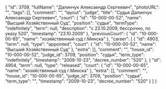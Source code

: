 {
    "id": 3709,
    "fullName": "Далинчук Алексаендр Сергеевич",
    "photoURL": "",
    "tags": [],
    "comment": "",
    "layout": "judge",
    "title": "Судья Далинчук Алексаендр Сергеевич",
    "court": {
        "id": "10-000-00-52",
        "name": "Высший Хозяйственный Суд",
        "position": "судья",
        "termType": "indefinitely",
        "term": null,
        "description": "c 23.10.2009, бессрочно, по указу 520",
        "timestamp": "23.10.2009"
    },
    "previousCourt": {
        "id": "10-000-00-65",
        "name": "хозяйственный суд г.Минска"
    },
    "career": [
        {
            "id": 4903,
            "term": null,
            "type": "appointed",
            "court": {
                "id": "10-000-00-52",
                "name": "Высший Хозяйственный Суд"
            },
            "extra": [],
            "comment": "",
            "house_id": "10-000-00-52",
            "judge_id": 3709,
            "position": "судья",
            "term_type": "indefinitely",
            "timestamp": "2009-10-23",
            "decree_number": "520"
        },
        {
            "id": 4904,
            "term": null,
            "type": "released",
            "court": {
                "id": "10-000-00-65",
                "name": "хозяйственный суд г.Минска"
            },
            "extra": [],
            "comment": "",
            "house_id": "10-000-00-65",
            "judge_id": 3709,
            "position": "судья",
            "term_type": "",
            "timestamp": "2009-10-23",
            "decree_number": "520"
        }
    ]
}
